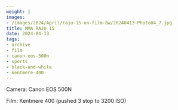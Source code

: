 ```yaml
---
weight: 1
images:
- /images/2024/April/raju-15-on-film-bw/20240413-Photo04_7.jpg
title: MMA RAJU 15
date: 2024-04-13
tags:
- archive
- film
- canon-eos-500n
- sports
- black-and-white
- kentmere-400
---
```


Camera: Canon EOS 500N

Film: Kentmere 400 (pushed 3 stop to 3200 ISO)